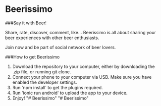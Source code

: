 # Beerissimo

###Say it with Beer!

Share, rate, discover, comment, like… Beerissimo is all about sharing 
your beer experiences with other beer enthusiasts.

Join now and be part of social network of beer lovers.

###How to get Beerissimo
1. Download the repository to your computer, either by downloading the .zip file, or running git clone.
2. Connect your phone to your computer via USB. Make sure you have enabled the developer settings.
3. Run 'npm install' to get the plugins required.
4. Run 'ionic run android' to upload the app to your device.
5. Enjoy!
"# Beerissimo" 
"# Beerissimo" 
